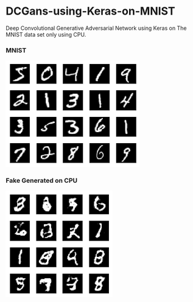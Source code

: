 # DCGans-using-Keras-on-MNIST
Deep Convolutional Generative Adversarial Network using Keras on The MNIST data set only using CPU.

### MNIST
![title](images/DCgansMNIST.png)

### Fake Generated on CPU
![title](images/DCgansFaked.png)

